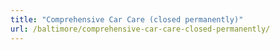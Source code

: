 ```yaml
---
title: "Comprehensive Car Care (closed permanently)"
url: /baltimore/comprehensive-car-care-closed-permanently/
---
```

